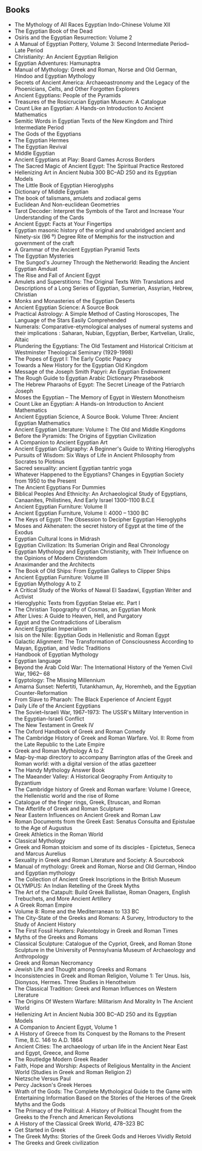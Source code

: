 <h2> Books </h2>
<ul>

                             

 <li><a target="_blank" href="https://github.com/manjunath5496/Egyptian-Mythology-Books/blob/master/egy(1).pdf" style="text-decoration:none;">The Mythology of All Races Egyptian Indo-Chinese Volume XII</a></li>

 <li><a target="_blank" href="https://github.com/manjunath5496/Egyptian-Mythology-Books/blob/master/egy(2).pdf" style="text-decoration:none;">The Egyptian Book of the Dead</a></li>

<li><a target="_blank" href="https://github.com/manjunath5496/Egyptian-Mythology-Books/blob/master/egy(3).pdf" style="text-decoration:none;">Osiris and the Egyptian Resurrection: Volume 2</a></li>
 <li><a target="_blank" href="https://github.com/manjunath5496/Egyptian-Mythology-Books/blob/master/egy(4).pdf" style="text-decoration:none;">A Manual of Egyptian Pottery, Volume 3: Second Intermediate Period–Late Period</a></li>                              
<li><a target="_blank" href="https://github.com/manjunath5496/Egyptian-Mythology-Books/blob/master/egy(5).pdf" style="text-decoration:none;">Christianity: An Ancient Egyptian Religion</a></li>
<li><a target="_blank" href="https://github.com/manjunath5496/Egyptian-Mythology-Books/blob/master/egy(6).pdf" style="text-decoration:none;">Egyptian Adventures: Hamunaptra</a></li>
 <li><a target="_blank" href="https://github.com/manjunath5496/Egyptian-Mythology-Books/blob/master/egy(7).pdf" style="text-decoration:none;">Manual of Mythology: Greek and Roman, Norse and Old German, Hindoo and Egyptian Mythology </a></li>

 <li><a target="_blank" href="https://github.com/manjunath5496/Egyptian-Mythology-Books/blob/master/egy(8).pdf" style="text-decoration:none;"> Secrets of Ancient America: Archaeoastronomy and the Legacy of the Phoenicians, Celts, and Other Forgotten Explorers </a></li>
   <li><a target="_blank" href="https://github.com/manjunath5496/Egyptian-Mythology-Books/blob/master/egy(9).pdf" style="text-decoration:none;">Ancient Egyptians: People of the Pyramids</a></li>
  
   
 <li><a target="_blank" href="https://github.com/manjunath5496/Egyptian-Mythology-Books/blob/master/egy(10).pdf" style="text-decoration:none;">Treasures of the Rosicrucian Egyptian Museum: A Catalogue</a></li>                              
<li><a target="_blank" href="https://github.com/manjunath5496/Egyptian-Mythology-Books/blob/master/egy(11).pdf" style="text-decoration:none;">Count Like an Egyptian: A Hands-on Introduction to Ancient Mathematics</a></li>
<li><a target="_blank" href="https://github.com/manjunath5496/Egyptian-Mythology-Books/blob/master/egy(12).pdf" style="text-decoration:none;">Semitic Words in Egyptian Texts
of the New Kingdom and Third Intermediate Period</a></li>
<li><a target="_blank" href="https://github.com/manjunath5496/Egyptian-Mythology-Books/blob/master/egy(13).pdf" style="text-decoration:none;">The Gods of the Egyptians</a></li>

<li><a target="_blank" href="https://github.com/manjunath5496/Egyptian-Mythology-Books/blob/master/egy(14).pdf" style="text-decoration:none;">The Egyptian Hermes</a></li>
                              
<li><a target="_blank" href="https://github.com/manjunath5496/Egyptian-Mythology-Books/blob/master/egy(15).pdf" style="text-decoration:none;">The Egyptian Revival</a></li>

<li><a target="_blank" href="https://github.com/manjunath5496/Egyptian-Mythology-Books/blob/master/egy(16).pdf" style="text-decoration:none;">Middle Egyptian</a></li>

  <li><a target="_blank" href="https://github.com/manjunath5496/Egyptian-Mythology-Books/blob/master/egy(17).pdf" style="text-decoration:none;">Ancient Egyptians at Play: Board Games Across Borders</a></li>   
  
<li><a target="_blank" href="https://github.com/manjunath5496/Egyptian-Mythology-Books/blob/master/egy(18).pdf" style="text-decoration:none;">The Sacred Magic of Ancient Egypt: The Spiritual Practice Restored</a></li> 

  
<li><a target="_blank" href="https://github.com/manjunath5496/Egyptian-Mythology-Books/blob/master/egy(19).pdf" style="text-decoration:none;">Hellenizing Art in Ancient Nubia
300 BC–AD 250 and its Egyptian Models</a></li> 

<li><a target="_blank" href="https://github.com/manjunath5496/Egyptian-Mythology-Books/blob/master/egy(20).pdf" style="text-decoration:none;">The Little Book of
Egyptian Hieroglyphs</a></li>

<li><a target="_blank" href="https://github.com/manjunath5496/Egyptian-Mythology-Books/blob/master/egy(21).pdf" style="text-decoration:none;">Dictionary
of Middle Egyptian</a></li>
<li><a target="_blank" href="https://github.com/manjunath5496/Egyptian-Mythology-Books/blob/master/egy(22).pdf" style="text-decoration:none;">The book of talismans, amulets and zodiacal gems</a></li> 
 <li><a target="_blank" href="https://github.com/manjunath5496/Egyptian-Mythology-Books/blob/master/egy(23).pdf" style="text-decoration:none;">Euclidean And Non-euclidean Geometries</a></li> 
 

   <li><a target="_blank" href="https://github.com/manjunath5496/Egyptian-Mythology-Books/blob/master/egy(24).pdf" style="text-decoration:none;">Tarot Decoder: Interpret the Symbols of the Tarot and Increase Your Understanding of the Cards</a></li>
 
   <li><a target="_blank" href="https://github.com/manjunath5496/Egyptian-Mythology-Books/blob/master/egy(25).pdf" style="text-decoration:none;">Ancient Egypt: Facts at Your Fingertips  </a></li>                              
 <li><a target="_blank" href="https://github.com/manjunath5496/Egyptian-Mythology-Books/blob/master/egy(26).pdf" style="text-decoration:none;">Egyptian masonic history of the original and unabridged ancient and Ninety-six (96 ⁰) Degree Rite of Memphis for the instruction and government of the craft </a></li>
 <li><a target="_blank" href="https://github.com/manjunath5496/Egyptian-Mythology-Books/blob/master/egy(27).pdf" style="text-decoration:none;">A Grammar of the
Ancient Egyptian Pyramid Texts</a></li>
   
 
   <li><a target="_blank" href="https://github.com/manjunath5496/Egyptian-Mythology-Books/blob/master/egy(28).pdf" style="text-decoration:none;">The Egyptian Mysteries</a></li>
 
   <li><a target="_blank" href="https://github.com/manjunath5496/Egyptian-Mythology-Books/blob/master/egy(29).pdf" style="text-decoration:none;">The Sungod's Journey Through the Netherworld: Reading the Ancient Egyptian Amduat</a></li>                              

  <li><a target="_blank" href="https://github.com/manjunath5496/Egyptian-Mythology-Books/blob/master/egy(30).pdf" style="text-decoration:none;">The Rise and Fall of Ancient Egypt</a></li>
 
   <li><a target="_blank" href="https://github.com/manjunath5496/Egyptian-Mythology-Books/blob/master/egy(31).pdf" style="text-decoration:none;">Amulets and Superstitions: The Original Texts With Translations and Descriptions of a Long Series of Egyptian, Sumerian, Assyrian, Hebrew, Christian</a></li> 
    <li><a target="_blank" href="https://github.com/manjunath5496/Egyptian-Mythology-Books/blob/master/egy(32).pdf" style="text-decoration:none;">Monks and Monasteries of the Egyptian Deserts </a></li> 

   <li><a target="_blank" href="https://github.com/manjunath5496/Egyptian-Mythology-Books/blob/master/egy(33).pdf" style="text-decoration:none;">Ancient Egyptian
Science: A Source Book</a></li>                              

  <li><a target="_blank" href="https://github.com/manjunath5496/Egyptian-Mythology-Books/blob/master/egy(34).pdf" style="text-decoration:none;">Practical Astrology: A Simple Method of Casting Horoscopes, The Language of the Stars Easily Comprehended</a></li> 
 
  <li><a target="_blank" href="https://github.com/manjunath5496/Egyptian-Mythology-Books/blob/master/egy(35).pdf" style="text-decoration:none;">Numerals: Comparative-etymological analyses of numeral systems and their implications : Saharan, Nubian, Egyptian, Berber, Kartvelian, Uralic, Altaic</a></li> 

  <li><a target="_blank" href="https://github.com/manjunath5496/Egyptian-Mythology-Books/blob/master/egy(36).pdf" style="text-decoration:none;">Plundering the Egyptians: The Old Testament and Historical Criticism at Westminster Theological Seminary (1929-1998)</a></li> 
 
<li><a target="_blank" href="https://github.com/manjunath5496/Egyptian-Mythology-Books/blob/master/egy(37).pdf" style="text-decoration:none;">The Popes of Egypt I: The Early Coptic Papacy</a></li>
 <li><a target="_blank" href="https://github.com/manjunath5496/Egyptian-Mythology-Books/blob/master/egy(38).pdf" style="text-decoration:none;">Towards a New History for the Egyptian Old Kingdom</a></li>
<li><a target="_blank" href="https://github.com/manjunath5496/Egyptian-Mythology-Books/blob/master/egy(39).pdf" style="text-decoration:none;">Message of the Joseph Smith Papyri: An Egyptian Endowment</a></li>
 <li><a target="_blank" href="https://github.com/manjunath5496/Egyptian-Mythology-Books/blob/master/egy(40).pdf" style="text-decoration:none;">The Rough Guide to Egyptian Arabic Dictionary Phrasebook</a></li>                              
<li><a target="_blank" href="https://github.com/manjunath5496/Egyptian-Mythology-Books/blob/master/egy(41).pdf" style="text-decoration:none;">The Hebrew Pharaohs of Egypt: The Secret Lineage of the Patriarch Joseph</a></li>
<li><a target="_blank" href="https://github.com/manjunath5496/Egyptian-Mythology-Books/blob/master/egy(42).pdf" style="text-decoration:none;">Moses the Egyptian – The Memory of Egypt in Western Monotheism</a></li>
 
  <li><a target="_blank" href="https://github.com/manjunath5496/Egyptian-Mythology-Books/blob/master/egy(43).pdf" style="text-decoration:none;">Count Like an Egyptian: A Hands-on Introduction to Ancient Mathematics</a></li>
 <li><a target="_blank" href="https://github.com/manjunath5496/Egyptian-Mythology-Books/blob/master/egy(44).pdf" style="text-decoration:none;">Ancient Egyptian Science, A Source Book. Volume Three: Ancient Egyptian Mathematics </a></li>
   <li><a target="_blank" href="https://github.com/manjunath5496/Egyptian-Mythology-Books/blob/master/egy(45).pdf" style="text-decoration:none;">Ancient Egyptian Literature: Volume I: The Old and Middle Kingdoms</a></li>  
   
<li><a target="_blank" href="https://github.com/manjunath5496/Egyptian-Mythology-Books/blob/master/egy(46).pdf" style="text-decoration:none;">Before the Pyramids: The Origins of Egyptian Civilization</a></li> 
                             
<li><a target="_blank" href="https://github.com/manjunath5496/Egyptian-Mythology-Books/blob/master/egy(47).pdf" style="text-decoration:none;">A Companion to Ancient Egyptian Art</a></li>
<li><a target="_blank" href="https://github.com/manjunath5496/Egyptian-Mythology-Books/blob/master/egy(48).pdf" style="text-decoration:none;">Ancient Egyptian Calligraphy: A Beginner's Guide to Writing Hieroglyphs  </a></li>

<li><a target="_blank" href="https://github.com/manjunath5496/Egyptian-Mythology-Books/blob/master/egy(49).pdf" style="text-decoration:none;">Pursuits of Wisdom:
Six Ways of Life in Ancient Philosophy from Socrates to Plotinus </a></li>
                              
<li><a target="_blank" href="https://github.com/manjunath5496/Egyptian-Mythology-Books/blob/master/egy(50).pdf" style="text-decoration:none;">Sacred sexuality: ancient Egyptian tantric yoga</a></li>
<li><a target="_blank" href="https://github.com/manjunath5496/Egyptian-Mythology-Books/blob/master/egy(51).pdf" style="text-decoration:none;">Whatever Happened to the Egyptians? Changes in Egyptian Society from 1950 to the Present</a></li>
<li><a target="_blank" href="https://github.com/manjunath5496/Egyptian-Mythology-Books/blob/master/egy(52).pdf" style="text-decoration:none;">The Ancient Egyptians For Dummies</a></li>

<li><a target="_blank" href="https://github.com/manjunath5496/Egyptian-Mythology-Books/blob/master/egy(53).pdf" style="text-decoration:none;">Biblical Peoples And Ethnicity: An Archaeological Study of Egyptians, Canaanites, Philistines, And Early Israel 1300-1100 B.C.E </a></li>
 
<li><a target="_blank" href="https://github.com/manjunath5496/Egyptian-Mythology-Books/blob/master/egy(54).pdf" style="text-decoration:none;">Ancient Egyptian Furniture: Volume II </a></li>

<li><a target="_blank" href="https://github.com/manjunath5496/Egyptian-Mythology-Books/blob/master/egy(55).pdf" style="text-decoration:none;">Ancient Egyptian Furniture, Volume I: 4000 – 1300 BC</a></li>
 
  <li><a target="_blank" href="https://github.com/manjunath5496/Egyptian-Mythology-Books/blob/master/egy(56).pdf" style="text-decoration:none;">The Keys of Egypt: The Obsession to Decipher Egyptian Hieroglyphs </a></li>                              

  <li><a target="_blank" href="https://github.com/manjunath5496/Egyptian-Mythology-Books/blob/master/egy(57).pdf" style="text-decoration:none;">Moses and Akhenaten: the secret history of Egypt at the time of the Exodus </a></li>
 
   <li><a target="_blank" href="https://github.com/manjunath5496/Egyptian-Mythology-Books/blob/master/egy(58).pdf" style="text-decoration:none;">Egyptian Cultural Icons in Midrash</a></li>
    <li><a target="_blank" href="https://github.com/manjunath5496/Egyptian-Mythology-Books/blob/master/egy(59).pdf" style="text-decoration:none;">Egyptian Civilization: Its Sumerian Origin and Real Chronology</a></li>
 
  <li><a target="_blank" href="https://github.com/manjunath5496/Egyptian-Mythology-Books/blob/master/egy(60).pdf" style="text-decoration:none;">Egyptian Mythology and Egyptian Christianity, with Their Influence on the Opinions of Modern Christendom </a></li>
 
   <li><a target="_blank" href="https://github.com/manjunath5496/Egyptian-Mythology-Books/blob/master/egy(61).pdf" style="text-decoration:none;">Anaximander
and the Architects</a></li>
 
   <li><a target="_blank" href="https://github.com/manjunath5496/Egyptian-Mythology-Books/blob/master/egy(62).pdf" style="text-decoration:none;">The Book of Old Ships: From Egyptian Galleys to Clipper Ships</a></li>
 
   <li><a target="_blank" href="https://github.com/manjunath5496/Egyptian-Mythology-Books/blob/master/egy(63).pdf" style="text-decoration:none;">Ancient Egyptian Furniture: Volume III</a></li>                              

  <li><a target="_blank" href="https://github.com/manjunath5496/Egyptian-Mythology-Books/blob/master/egy(64).pdf" style="text-decoration:none;">Egyptian Mythology A to Z</a></li>
 
   <li><a target="_blank" href="https://github.com/manjunath5496/Egyptian-Mythology-Books/blob/master/egy(65).pdf" style="text-decoration:none;">A Critical Study of the Works of Nawal El Saadawi, Egyptian Writer and Activist </a></li> 

   <li><a target="_blank" href="https://github.com/manjunath5496/Egyptian-Mythology-Books/blob/master/egy(66).pdf" style="text-decoration:none;">Hieroglyphic Texts from Egyptian Stelae etc. Part I </a></li> 
 
   <li><a target="_blank" href="https://github.com/manjunath5496/Egyptian-Mythology-Books/blob/master/egy(67).pdf" style="text-decoration:none;">The Christian
Topography of Cosmas, an Egyptian Monk </a></li>                              

  <li><a target="_blank" href="https://github.com/manjunath5496/Egyptian-Mythology-Books/blob/master/egy(68).pdf" style="text-decoration:none;">After Lives: A Guide to Heaven, Hell, and Purgatory</a></li> 
 
  
   <li><a target="_blank" href="https://github.com/manjunath5496/Egyptian-Mythology-Books/blob/master/egy(69).pdf" style="text-decoration:none;">Egypt and the Contradictions of Liberalism</a></li>                              

  <li><a target="_blank" href="https://github.com/manjunath5496/Egyptian-Mythology-Books/blob/master/egy(70).pdf" style="text-decoration:none;">Ancient Egyptian Imperialism</a></li> 
  
 
 <li><a target="_blank" href="https://github.com/manjunath5496/Egyptian-Mythology-Books/blob/master/egy(71).pdf" style="text-decoration:none;">Isis on the Nile: Egyptian Gods in Hellenistic and Roman Egypt</a></li>
 
 <li><a target="_blank" href="https://github.com/manjunath5496/Egyptian-Mythology-Books/blob/master/egy(72).pdf" style="text-decoration:none;">Galactic Alignment: The Transformation of Consciousness According to Mayan, Egyptian, and Vedic Traditions</a></li> 
 
 
 <li><a target="_blank" href="https://github.com/manjunath5496/Egyptian-Mythology-Books/blob/master/egy(73).pdf" style="text-decoration:none;">Handbook of
Egyptian Mythology</a></li>
  <li><a target="_blank" href="https://github.com/manjunath5496/Egyptian-Mythology-Books/blob/master/egy(74).pdf" style="text-decoration:none;"> Egyptian language</a></li>
    <li><a target="_blank" href="https://github.com/manjunath5496/Egyptian-Mythology-Books/blob/master/egy(75).pdf" style="text-decoration:none;">Beyond the Arab
Cold War: The International History of the Yemen Civil War, 1962– 68</a></li>                        
<li><a target="_blank" href="https://github.com/manjunath5496/Egyptian-Mythology-Books/blob/master/egy(76).pdf" style="text-decoration:none;">Egyptology: The
Missing Millennium</a></li>

 <li><a target="_blank" href="https://github.com/manjunath5496/Egyptian-Mythology-Books/blob/master/egy(77).pdf" style="text-decoration:none;">Amarna Sunset: Nefertiti, Tutankhamun, Ay, Horemheb, and the Egyptian Counter-Reformation</a></li> 
 
 
 <li><a target="_blank" href="https://github.com/manjunath5496/Egyptian-Mythology-Books/blob/master/egy(78).pdf" style="text-decoration:none;">From Slave to Pharaoh: The Black Experience of Ancient Egypt</a></li>
  <li><a target="_blank" href="https://github.com/manjunath5496/Egyptian-Mythology-Books/blob/master/egy(79).pdf" style="text-decoration:none;">Daily Life of the Ancient Egyptians</a></li>


 <li><a target="_blank" href="https://github.com/manjunath5496/Egyptian-Mythology-Books/blob/master/egy(80).pdf" style="text-decoration:none;">The Soviet–Israeli War,
1967–1973: The USSR's Military Intervention in the Egyptian-Israeli Conflict</a></li> 
 
 
 <li><a target="_blank" href="https://github.com/manjunath5496/Egyptian-Mythology-Books/blob/master/egy(81).pdf" style="text-decoration:none;">The New Testament in Greek IV</a></li>
  <li><a target="_blank" href="https://github.com/manjunath5496/Egyptian-Mythology-Books/blob/master/egy(82).pdf" style="text-decoration:none;">The Oxford Handbook of Greek and Roman Comedy</a></li>

 <li><a target="_blank" href="https://github.com/manjunath5496/Egyptian-Mythology-Books/blob/master/egy(83).pdf" style="text-decoration:none;">The Cambridge History of Greek and Roman Warfare. Vol. II: Rome from the Late Republic to the Late Empire</a></li>
  <li><a target="_blank" href="https://github.com/manjunath5496/Egyptian-Mythology-Books/blob/master/egy(84).pdf" style="text-decoration:none;">Greek and Roman
Mythology A to Z</a></li>

 <li><a target="_blank" href="https://github.com/manjunath5496/Egyptian-Mythology-Books/blob/master/egy(85).pdf" style="text-decoration:none;">Map-by-map directory to accompany Barrington atlas of the Greek and Roman world: with a digital version of the atlas gazetteer</a></li>
  <li><a target="_blank" href="https://github.com/manjunath5496/Egyptian-Mythology-Books/blob/master/egy(86).pdf" style="text-decoration:none;">The Handy Mythology Answer Book</a></li>

 <li><a target="_blank" href="https://github.com/manjunath5496/Egyptian-Mythology-Books/blob/master/egy(87).pdf" style="text-decoration:none;">The Maeander Valley:
A Historical Geography From Antiquity to Byzantium</a></li>
  <li><a target="_blank" href="https://github.com/manjunath5496/Egyptian-Mythology-Books/blob/master/egy(88).pdf" style="text-decoration:none;">The Cambridge history of Greek and Roman warfare: Volume I Greece, the Hellenistic world and the rise of Rome</a></li>
  <li><a target="_blank" href="https://github.com/manjunath5496/Egyptian-Mythology-Books/blob/master/egy(89).pdf" style="text-decoration:none;">Catalogue of the finger rings, Greek, Etruscan, and Roman</a></li>
  
  
  <li><a target="_blank" href="https://github.com/manjunath5496/Egyptian-Mythology-Books/blob/master/egy(90).pdf" style="text-decoration:none;">The Afterlife of Greek and Roman Sculpture</a></li>
  <li><a target="_blank" href="https://github.com/manjunath5496/Egyptian-Mythology-Books/blob/master/egy(91).pdf" style="text-decoration:none;"> Near Eastern Influences on Ancient Greek and Roman Law</a></li>

 <li><a target="_blank" href="https://github.com/manjunath5496/Egyptian-Mythology-Books/blob/master/egy(92).pdf" style="text-decoration:none;">Roman Documents from the Greek East: Senatus Consulta and Epistulae to the Age of Augustus</a></li>
  <li><a target="_blank" href="https://github.com/manjunath5496/Egyptian-Mythology-Books/blob/master/egy(93).pdf" style="text-decoration:none;"> Greek Athletics in
the Roman World</a></li>
  <li><a target="_blank" href="https://github.com/manjunath5496/Egyptian-Mythology-Books/blob/master/egy(94).pdf" style="text-decoration:none;">Classical
Mythology</a></li> 
  
   <li><a target="_blank" href="https://github.com/manjunath5496/Egyptian-Mythology-Books/blob/master/egy(95).pdf" style="text-decoration:none;">Greek and Roman stoicism and some of its disciples - Epictetus, Seneca and Marcus Aurelius</a></li>  
  
<li><a target="_blank" href="https://github.com/manjunath5496/Egyptian-Mythology-Books/blob/master/egy(96).pdf" style="text-decoration:none;">Sexuality in Greek and Roman Literature and Society: A Sourcebook </a></li> 
  
  
<li><a target="_blank" href="https://github.com/manjunath5496/Egyptian-Mythology-Books/blob/master/egy(97).pdf" style="text-decoration:none;">Manual of mythology: Greek and Roman, Norse and Old German, Hindoo and Egyptian mythology</a></li>


 <li><a target="_blank" href="https://github.com/manjunath5496/Egyptian-Mythology-Books/blob/master/egy(98).pdf" style="text-decoration:none;">The Collection of Ancient Greek Inscriptions in the British Museum</a></li> 
  
   <li><a target="_blank" href="https://github.com/manjunath5496/Egyptian-Mythology-Books/blob/master/egy(99).pdf" style="text-decoration:none;">OLYMPUS: An Indian Retelling of the Greek Myths</a></li>  
  
<li><a target="_blank" href="https://github.com/manjunath5496/Egyptian-Mythology-Books/blob/master/egy(100).pdf" style="text-decoration:none;">The Art of the Catapult: Build Greek Ballistae, Roman Onagers, English Trebuchets, and More Ancient Artillery</a></li>  
  
 <li><a target="_blank" href="https://github.com/manjunath5496/Egyptian-Mythology-Books/blob/master/egy(101).pdf" style="text-decoration:none;">A Greek Roman Empire</a></li> 
  
   <li><a target="_blank" href="https://github.com/manjunath5496/Egyptian-Mythology-Books/blob/master/egy(102).pdf" style="text-decoration:none;">Volume 8: Rome and the Mediterranean to 133 BC</a></li> 
  
   
 <li><a target="_blank" href="https://github.com/manjunath5496/Egyptian-Mythology-Books/blob/master/egy(103).pdf" style="text-decoration:none;">The City-State of the Greeks and Romans: A Survey, Introductory to the Study of Ancient History</a></li> 
  
   <li><a target="_blank" href="https://github.com/manjunath5496/Egyptian-Mythology-Books/blob/master/egy(104).pdf" style="text-decoration:none;">The First Fossil Hunters: Paleontology in Greek and Roman Times</a></li>  
   
 <li><a target="_blank" href="https://github.com/manjunath5496/Egyptian-Mythology-Books/blob/master/egy(105).pdf" style="text-decoration:none;">Myths of the
Greeks and Romans</a></li> 
 
<li><a target="_blank" href="https://github.com/manjunath5496/Egyptian-Mythology-Books/blob/master/egy(106).pdf" style="text-decoration:none;">Classical Sculpture:
Catalogue of the Cypriot, Greek, and Roman Stone Sculpture in the University of Pennsylvania Museum of Archaeology and Anthropology</a></li> 
  
   <li><a target="_blank" href="https://github.com/manjunath5496/Egyptian-Mythology-Books/blob/master/egy(107).pdf" style="text-decoration:none;">Greek and Roman Necromancy</a></li> 
  
   
 <li><a target="_blank" href="https://github.com/manjunath5496/Egyptian-Mythology-Books/blob/master/egy(108).pdf" style="text-decoration:none;">Jewish Life and Thought 
among Greeks and Romans</a></li> 
  
   <li><a target="_blank" href="https://github.com/manjunath5496/Egyptian-Mythology-Books/blob/master/egy(109).pdf" style="text-decoration:none;">Inconsistencies in Greek and Roman Religion, Volume 1: Ter Unus. Isis, Dionysos, Hermes. Three Studies in Henotheism</a></li>  
   
 <li><a target="_blank" href="https://github.com/manjunath5496/Egyptian-Mythology-Books/blob/master/egy(110).pdf" style="text-decoration:none;">The Classical Tradition: Greek and Roman Influences on Western Literature</a></li>  
   
<li><a target="_blank" href="https://github.com/manjunath5496/Egyptian-Mythology-Books/blob/master/egy(111).pdf" style="text-decoration:none;">The Origins Of Western Warfare: Militarism And Morality In The Ancient World</a></li> 
  
   
 <li><a target="_blank" href="https://github.com/manjunath5496/Egyptian-Mythology-Books/blob/master/egy(112).pdf" style="text-decoration:none;">Hellenizing Art in Ancient Nubia 300 BC–AD 250 and its Egyptian Models</a></li> 
  
   <li><a target="_blank" href="https://github.com/manjunath5496/Egyptian-Mythology-Books/blob/master/egy(113).pdf" style="text-decoration:none;">A Companion to Ancient Egypt, Volume 1</a></li>  
   
<li><a target="_blank" href="https://github.com/manjunath5496/Egyptian-Mythology-Books/blob/master/egy(114).pdf" style="text-decoration:none;">A History of Greece from Its Conquest by the Romans to the Present Time, B.C. 146 to A.D. 1864</a></li>
 <li><a target="_blank" href="https://github.com/manjunath5496/Egyptian-Mythology-Books/blob/master/egy(115).pdf" style="text-decoration:none;">Ancient Cities: The archaeology of urban life in the Ancient Near East and Egypt, Greece, and Rome</a></li>  
   
 <li><a target="_blank" href="https://github.com/manjunath5496/Egyptian-Mythology-Books/blob/master/egy(116).pdf" style="text-decoration:none;">The Routledge Modern
Greek Reader</a></li>   
   
   <li><a target="_blank" href="https://github.com/manjunath5496/Egyptian-Mythology-Books/blob/master/egy(117).pdf" style="text-decoration:none;">Faith, Hope and Worship: Aspects of Religious Mentality in the Ancient World (Studies in Greek and Roman Religion 2)</a></li>  
   
   <li><a target="_blank" href="https://github.com/manjunath5496/Egyptian-Mythology-Books/blob/master/egy(118).pdf" style="text-decoration:none;">Nietzsche Versus Paul</a></li>  
   
<li><a target="_blank" href="https://github.com/manjunath5496/Egyptian-Mythology-Books/blob/master/egy(119).pdf" style="text-decoration:none;">Percy Jackson's Greek Heroes</a></li>
 <li><a target="_blank" href="https://github.com/manjunath5496/Egyptian-Mythology-Books/blob/master/egy(120).pdf" style="text-decoration:none;">Wrath of the Gods: The Complete Mythological Guide to the Game with Entertaining Information Based on the Stories of the Heroes of the Greek Myths and the Gods</a></li>  
   
 <li><a target="_blank" href="https://github.com/manjunath5496/Egyptian-Mythology-Books/blob/master/egy(121).pdf" style="text-decoration:none;">The Primacy of the Political: A History of Political Thought from the Greeks to the French and American Revolutions</a></li>   
   
   <li><a target="_blank" href="https://github.com/manjunath5496/Egyptian-Mythology-Books/blob/master/egy(122).pdf" style="text-decoration:none;">A History of the Classical Greek World, 478–323 BC</a></li>  
   
<li><a target="_blank" href="https://github.com/manjunath5496/Egyptian-Mythology-Books/blob/master/egy(123).pdf" style="text-decoration:none;">Get Started in Greek</a></li> 
    
   <li><a target="_blank" href="https://github.com/manjunath5496/Egyptian-Mythology-Books/blob/master/egy(124).pdf" style="text-decoration:none;">The Greek Myths: Stories of the Greek Gods and Heroes Vividly Retold</a></li>  
   
<li><a target="_blank" href="https://github.com/manjunath5496/Egyptian-Mythology-Books/blob/master/egy(125).pdf" style="text-decoration:none;">The Greeks and Greek civilization</a></li> 
 
 
 </ul>
